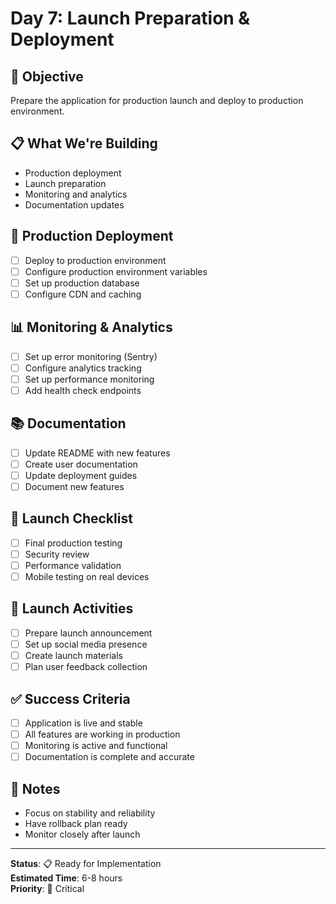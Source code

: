 # Day 7: Launch Preparation & Deployment

## 🎯 **Objective**
Prepare the application for production launch and deploy to production environment.

## 📋 **What We're Building**
- Production deployment
- Launch preparation
- Monitoring and analytics
- Documentation updates

## 🚀 **Production Deployment**
- [ ] Deploy to production environment
- [ ] Configure production environment variables
- [ ] Set up production database
- [ ] Configure CDN and caching

## 📊 **Monitoring & Analytics**
- [ ] Set up error monitoring (Sentry)
- [ ] Configure analytics tracking
- [ ] Set up performance monitoring
- [ ] Add health check endpoints

## 📚 **Documentation**
- [ ] Update README with new features
- [ ] Create user documentation
- [ ] Update deployment guides
- [ ] Document new features

## 🔧 **Launch Checklist**
- [ ] Final production testing
- [ ] Security review
- [ ] Performance validation
- [ ] Mobile testing on real devices

## 📢 **Launch Activities**
- [ ] Prepare launch announcement
- [ ] Set up social media presence
- [ ] Create launch materials
- [ ] Plan user feedback collection

## ✅ **Success Criteria**
- [ ] Application is live and stable
- [ ] All features are working in production
- [ ] Monitoring is active and functional
- [ ] Documentation is complete and accurate

## 📝 **Notes**
- Focus on stability and reliability
- Have rollback plan ready
- Monitor closely after launch

---
**Status**: 📋 Ready for Implementation  
**Estimated Time**: 6-8 hours  
**Priority**: 🔴 Critical
